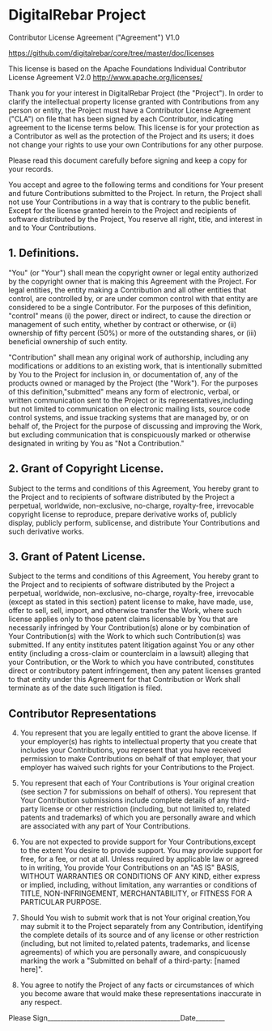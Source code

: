 # DigitalRebar Project

Contributor License Agreement ("Agreement") V1.0

https://github.com/digitalrebar/core/tree/master/doc/licenses


This license is based on the Apache Foundations Individual Contributor License Agreement V2.0
http://www.apache.org/licenses/

Thank you for your interest in DigitalRebar Project (the "Project"). In order to clarify the intellectual property license granted with Contributions from any person or entity, the Project must have a Contributor License Agreement ("CLA") on file that has been signed by each Contributor, indicating agreement to the license terms below. This license is for your protection as a Contributor as well as the protection of the Project and its users; it does not change your rights to use your own Contributions for any other purpose.
 
Please read this document carefully before signing and keep a copy for your records.

You accept and agree to the following terms and conditions for Your present and future Contributions submitted to the Project. In return, the Project shall not use Your Contributions in a way that is contrary to the public benefit. Except for the license granted herein to the Project and recipients of software distributed by the Project, You reserve all right, title, and interest in and to Your Contributions.

## 1. Definitions.

"You" (or "Your") shall mean the copyright owner or legal entity authorized by the copyright  owner that is making this Agreement with the Project. For legal entities, the entity making a Contribution and all other entities that control, are controlled by, or are under common control with that entity are considered to be a single Contributor. For the purposes of this definition,
"control" means (i) the power, direct or indirect, to cause the direction or management of such entity, whether by contract or otherwise, or (ii) ownership of fifty percent (50%) or more of the
outstanding shares, or (iii) beneficial ownership of such entity.

"Contribution" shall mean any original work of authorship, including any modifications or additions to an existing work, that is intentionally submitted by You to the Project for inclusion
in, or documentation of, any of the products owned or managed by the Project (the "Work"). For the purposes of this definition,"submitted" means any form of electronic, verbal, or written
communication sent to the Project or its representatives,including but not limited to communication on electronic mailing lists, source code control systems, and issue tracking systems that are managed by, or on behalf of, the Project for the purpose of
discussing and improving the Work, but excluding communication that is conspicuously marked or otherwise designated in writing by You as "Not a Contribution."


## 2. Grant of Copyright License. 

Subject to the terms and conditions of this Agreement, You hereby grant to the Project and to
recipients of software distributed by the Project a perpetual, worldwide, non-exclusive, no-charge, royalty-free, irrevocable copyright license to reproduce, prepare derivative works of,
publicly display, publicly perform, sublicense, and distribute Your Contributions and such derivative works.

## 3. Grant of Patent License. 

Subject to the terms and conditions of this Agreement, You hereby grant to the Project and to
recipients of software distributed by the Project a perpetual, worldwide, non-exclusive, no-charge, royalty-free, irrevocable (except as stated in this section) patent license to make, have made, use, offer to sell, sell, import, and otherwise transfer the Work, where such license applies only to those patent claims licensable by You that are necessarily infringed by Your
Contribution(s) alone or by combination of Your Contribution(s) with the Work to which such Contribution(s) was submitted. If any entity institutes patent litigation against You or any other entity (including a cross-claim or counterclaim in a lawsuit) alleging that your Contribution, or the Work to which you have contributed, constitutes direct or contributory patent infringement, then any patent licenses granted to that entity under this Agreement for that Contribution or Work shall terminate as of the date such litigation is filed.

## Contributor Representations

4. You represent that you are legally entitled to grant the above license. If your employer(s) has rights to intellectual property that you create that includes your Contributions, you represent that you have received permission to make Contributions on behalf
of that employer, that your employer has waived such rights for your Contributions to the Project.

5. You represent that each of Your Contributions is Your original creation (see section 7 for submissions on behalf of others).  You represent that Your Contribution submissions include complete details of any third-party license or other restriction (including, but not limited to, related patents and trademarks) of which you are personally aware and which are associated with any part of Your Contributions.

6. You are not expected to provide support for Your Contributions,except to the extent You desire to provide support. You may provide support for free, for a fee, or not at all. Unless required by applicable law or agreed to in writing, You provide Your Contributions on an "AS IS" BASIS, WITHOUT WARRANTIES OR CONDITIONS OF ANY KIND, either express or implied, including, without limitation, any warranties or conditions of TITLE, NON-INFRINGEMENT, MERCHANTABILITY, or FITNESS FOR A PARTICULAR PURPOSE.

7. Should You wish to submit work that is not Your original creation,You may submit it to the Project separately from any Contribution, identifying the complete details of its source and of
any license or other restriction (including, but not limited to,related patents, trademarks, and license agreements) of which you are personally aware, and conspicuously marking the work a "Submitted on behalf of a third-party: [named here]".

8. You agree to notify the Project of any facts or circumstances of which you become aware that would make these representations inaccurate in any respect.

Please Sign_________________________________________Date_________
